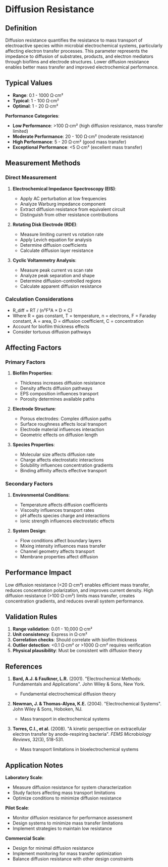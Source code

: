 <!--
Parameter ID: diffusion_resistance
Category: electrical
Generated: 2025-01-16T12:21:00.000Z
-->

# Diffusion Resistance

## Definition

Diffusion resistance quantifies the resistance to mass transport of
electroactive species within microbial electrochemical systems, particularly
affecting electron transfer processes. This parameter represents the impedance
to diffusion of substrates, products, and electron mediators through biofilms
and electrode structures. Lower diffusion resistance enables better mass
transfer and improved electrochemical performance.

## Typical Values

- **Range**: 0.1 - 1000 Ω·cm²
- **Typical**: 1 - 100 Ω·cm²
- **Optimal**: 1 - 20 Ω·cm²

**Performance Categories**:

- **Low Performance**: >100 Ω·cm² (high diffusion resistance, mass transfer
  limited)
- **Moderate Performance**: 20 - 100 Ω·cm² (moderate resistance)
- **High Performance**: 5 - 20 Ω·cm² (good mass transfer)
- **Exceptional Performance**: <5 Ω·cm² (excellent mass transfer)

## Measurement Methods

### Direct Measurement

1. **Electrochemical Impedance Spectroscopy (EIS)**:
   - Apply AC perturbation at low frequencies
   - Analyze Warburg impedance component
   - Extract diffusion resistance from equivalent circuit
   - Distinguish from other resistance contributions

2. **Rotating Disk Electrode (RDE)**:
   - Measure limiting current vs rotation rate
   - Apply Levich equation for analysis
   - Determine diffusion coefficients
   - Calculate diffusion layer resistance

3. **Cyclic Voltammetry Analysis**:
   - Measure peak current vs scan rate
   - Analyze peak separation and shape
   - Determine diffusion-controlled regions
   - Calculate apparent diffusion resistance

### Calculation Considerations

- R_diff = RT / (n²F²A × D × C)
- Where R = gas constant, T = temperature, n = electrons, F = Faraday constant,
  A = area, D = diffusion coefficient, C = concentration
- Account for biofilm thickness effects
- Consider tortuous diffusion pathways

## Affecting Factors

### Primary Factors

1. **Biofilm Properties**:
   - Thickness increases diffusion resistance
   - Density affects diffusion pathways
   - EPS composition influences transport
   - Porosity determines available paths

2. **Electrode Structure**:
   - Porous electrodes: Complex diffusion paths
   - Surface roughness affects local transport
   - Electrode material influences interaction
   - Geometric effects on diffusion length

3. **Species Properties**:
   - Molecular size affects diffusion rate
   - Charge affects electrostatic interactions
   - Solubility influences concentration gradients
   - Binding affinity affects effective transport

### Secondary Factors

1. **Environmental Conditions**:
   - Temperature affects diffusion coefficients
   - Viscosity influences transport rates
   - pH affects species charge and interactions
   - Ionic strength influences electrostatic effects

2. **System Design**:
   - Flow conditions affect boundary layers
   - Mixing intensity influences mass transfer
   - Channel geometry affects transport
   - Membrane properties affect diffusion

## Performance Impact

Low diffusion resistance (<20 Ω·cm²) enables efficient mass transfer, reduces
concentration polarization, and improves current density. High diffusion
resistance (>100 Ω·cm²) limits mass transfer, creates concentration gradients,
and reduces overall system performance.

## Validation Rules

1. **Range validation**: 0.01 - 10,000 Ω·cm²
2. **Unit consistency**: Express in Ω·cm²
3. **Correlation checks**: Should correlate with biofilm thickness
4. **Outlier detection**: <0.1 Ω·cm² or >1000 Ω·cm² requires verification
5. **Physical plausibility**: Must be consistent with diffusion theory

## References

1. **Bard, A.J. & Faulkner, L.R.** (2001). "Electrochemical Methods:
   Fundamentals and Applications". John Wiley & Sons, New York.
   - Fundamental electrochemical diffusion theory

2. **Newman, J. & Thomas-Alyea, K.E.** (2004). "Electrochemical Systems". John
   Wiley & Sons, Hoboken, NJ.
   - Mass transport in electrochemical systems

3. **Torres, C.I., et al.** (2008). "A kinetic perspective on extracellular
   electron transfer by anode-respiring bacteria". _FEMS Microbiology Reviews_,
   32(3), 518-531.
   - Mass transport limitations in bioelectrochemical systems

## Application Notes

**Laboratory Scale**:

- Measure diffusion resistance for system characterization
- Study factors affecting mass transport limitations
- Optimize conditions to minimize diffusion resistance

**Pilot Scale**:

- Monitor diffusion resistance for performance assessment
- Design systems to minimize mass transfer limitations
- Implement strategies to maintain low resistance

**Commercial Scale**:

- Design for minimal diffusion resistance
- Implement monitoring for mass transfer optimization
- Balance diffusion resistance with other design constraints

